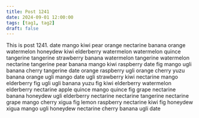 ```yaml
---
title: Post 1241
date: 2024-09-01 12:00:00
tags: [tag1, tag2]
draft: false
---
```

This is post 1241.
date
mango
kiwi
pear
orange
nectarine
banana
orange
watermelon
honeydew
kiwi
elderberry
watermelon
watermelon
quince
tangerine
tangerine
strawberry
banana
watermelon
tangerine
watermelon
nectarine
tangerine
pear
banana
mango
kiwi
raspberry
date
fig
mango
ugli
banana
cherry
tangerine
date
orange
raspberry
ugli
orange
cherry
yuzu
banana
orange
ugli
mango
date
ugli
strawberry
kiwi
nectarine
mango
elderberry
fig
ugli
ugli
banana
yuzu
fig
kiwi
elderberry
watermelon
elderberry
nectarine
apple
quince
mango
quince
fig
grape
nectarine
banana
honeydew
ugli
elderberry
nectarine
nectarine
tangerine
nectarine
grape
mango
cherry
xigua
fig
lemon
raspberry
nectarine
kiwi
fig
honeydew
xigua
mango
ugli
honeydew
nectarine
cherry
banana
ugli
date
